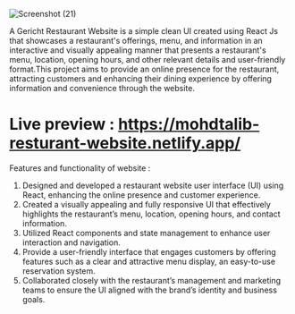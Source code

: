 ![Screenshot (21)](https://github.com/Mohd1999-collb/Resturant-Website-Using-react/assets/96992202/f94a3a9b-1799-4396-9157-f573cc39477b)

A Gericht Restaurant Website is a simple clean UI created using React Js that showcases a restaurant's offerings, menu, and information in an interactive and visually appealing manner that presents a restaurant's menu, location, opening hours, and other relevant details and user-friendly format.This project aims to provide an online presence for the restaurant, attracting customers and enhancing their dining experience by offering information and convenience through the website.

# Live preview : https://mohdtalib-resturant-website.netlify.app/

Features and functionality of website : 
1. Designed and developed a restaurant website user interface (UI) using React, enhancing the online presence and customer experience.
2. Created a visually appealing and fully responsive UI that effectively highlights the restaurant’s menu, location, opening hours, and contact information.
3. Utilized React components and state management to enhance user interaction and navigation.
4. Provide a user-friendly interface that engages customers by offering features such as a clear and attractive menu display, an easy-to-use reservation system.
5. Collaborated closely with the restaurant’s management and marketing teams to ensure the UI aligned with the brand’s identity and business goals.
